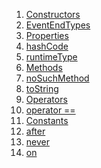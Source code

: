 1.  [Constructors](constants_recurrence_values/EventEndTypes-class.html#constructors)
2.  [EventEndTypes](constants_recurrence_values/EventEndTypes/EventEndTypes.html)
3.  [Properties](constants_recurrence_values/EventEndTypes-class.html#instance-properties)
4.  [hashCode](https://api.flutter.dev/flutter/dart-core/Object/hashCode.html)
5.  [runtimeType](https://api.flutter.dev/flutter/dart-core/Object/runtimeType.html)
6.  [Methods](constants_recurrence_values/EventEndTypes-class.html#instance-methods)
7.  [noSuchMethod](https://api.flutter.dev/flutter/dart-core/Object/noSuchMethod.html)
8.  [toString](https://api.flutter.dev/flutter/dart-core/Object/toString.html)
9.  [Operators](constants_recurrence_values/EventEndTypes-class.html#operators)
10. [operator
    ==](https://api.flutter.dev/flutter/dart-core/Object/operator_equals.html)
11. [Constants](constants_recurrence_values/EventEndTypes-class.html#constants)
12. [after](constants_recurrence_values/EventEndTypes/after-constant.html)
13. [never](constants_recurrence_values/EventEndTypes/never-constant.html)
14. [on](constants_recurrence_values/EventEndTypes/on-constant.html)
